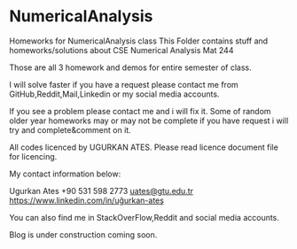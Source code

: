 # NumericalAnalysis
Homeworks for NumericalAnalysis class
This Folder contains stuff and homeworks/solutions about CSE Numerical Analysis Mat 244

Those are all 3 homework and demos for entire semester of class.

I will solve faster if you have a request please contact me from GitHub,Reddit,Mail,Linkedin or my social media accounts.

If you see a problem please contact me and i will fix it.
Some of random older year homeworks may or may not be complete if you have request i will try and complete&comment on it.

All codes licenced by UGURKAN ATES.
Please read licence document file for licencing.

My contact information below:

Ugurkan Ates +90 531 598 2773
uates@gtu.edu.tr
https://www.linkedin.com/in/uğurkan-ateş

You can also find me in StackOverFlow,Reddit and social media accounts.

Blog is under construction coming soon.

